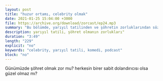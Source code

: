 ```yaml
---
layout: post
title: "huzur ortamı, celebrity olmak"
date: 2021-01-25 15:04:00 +3000
file: https://archive.org/download/zorcast/ep24.mp3
summary: "Bu bölümde, yarıyıl tatilinden ve şöhretin zorluklarından söz ediyoruz"
description: yarıyıl tatili, şöhret olmanın zorlukları"
duration: "3:49" 
length: "229"
explicit: "no" 
keywords: "celebrity, yarıyıl tatili, komedi, podcast"
block: "no" 
---
```




Günümüzde şöhret olmak zor mu? herkesin birer sabit dolandırıcısı olsa güzel olmaz mı?